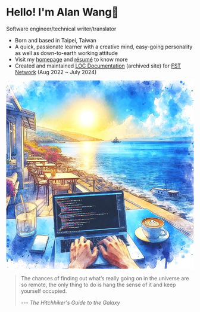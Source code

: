 # Hello! I'm Alan Wang👋

Software engineer/technical writer/translator

- Born and based in Taipei, Taiwan
- A quick, passionate learner with a creative mind, easy-going personality as well as down-to-earth working attitude
- Visit my [homepage](https://alankrantas.github.io/) and [résumé](https://www.cakeresume.com/krantas) to know more
- Created and maintained [LOC Documentation](https://loc-documentation.vercel.app/) (archived site) for [FST Network](https://www.fst.network/) (Aug 2022 ~ July 2024)

![profile](profile.jpg)

> The chances of finding out what’s really going on in the universe are so remote, the only thing to do is hang the sense of it and keep yourself occupied.
> 
> --- _The Hitchhiker's Guide to the Galaxy_
